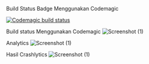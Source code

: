 Build Status Badge Menggunakan Codemagic

[![Codemagic build status](https://api.codemagic.io/apps/63956e872423b58ac42a0d9f/63956e872423b58ac42a0d9e/status_badge.svg)](https://codemagic.io/apps/63956e872423b58ac42a0d9f/63956e872423b58ac42a0d9e/latest_build)


Build status Menggunakan Codemagic
![Screenshot (1)](https://i.postimg.cc/yx0nzSkT/Finish-Build-Codemagic.png)

Analytics
![Screenshot (1)](https://i.postimg.cc/k5pB71Sn/Anlytics.png)

Hasil Crashlytics
![Screenshot (1)](https://i.postimg.cc/HW8fFNfh/crashlytics-fix.png)
